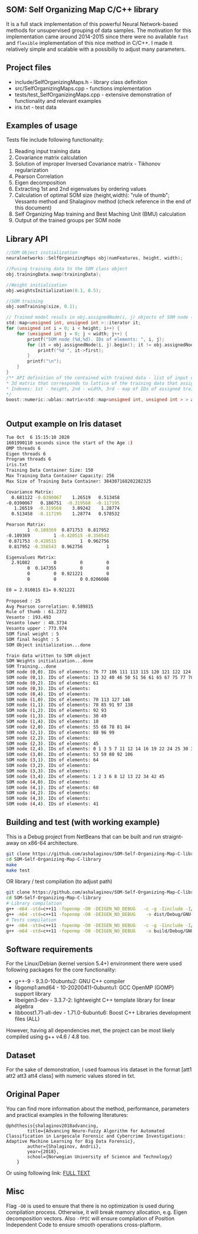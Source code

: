 ## SOM: Self Organizing Map C/C++ library
It is a full stack implementation of this powerful Neural Network-based methods for unsupervised grouping of data samples.
The motivation for this implementation came around 2014-2015 since there were no available `fast` and `flexible` implementation of this nice method in C/C++.
I made it relatively simple and scalable with a possibiliy to adjust many parameters. 


## Project files
* include/SelfOrganizingMaps.h - library class definition
* src/SelfOrganizingMaps.cpp - functions implementation
* tests/test_SelfOrganizingMaps.cpp - extensive demonstration of functionality and relevant examples
* iris.txt - test data


## Examples of usage
Tests file include following functionality:
1. Reading input training data
2. Covariance matrix calculation
3. Solution of improper Inversed Covariance matrix - Tikhonov regularization
4. Pearson Correlation
5. Eigen decomposition
6. Extracting 1st and 2nd eigenvalues by ordering values
7. Calculation of optimal SOM size (height,width): "rule of thumb"; Vessanto method and Shalaginov method (check reference in the end of this document)
8. Self Organizing Map training and Best Maching Unit (BMU) calculation
9. Output of the trained groups per SOM node


## Library API

```c
//SOM Object initialization
neuralnetworks::SelfOrganizingMaps obj(numFeatures, height, width);

//Pusing training data to the SOM class object
obj.trainingData.swap(trainingData);

//Weight initialization
obj.weightsInitialization(0.1, 0.5);

//SOM training
obj.somTraining(size, 0.1);

// Trained model resuls in obj.assignedNode(i, j) objects of SOM node (i,j):
std::map<unsigned int, unsigned int >::iterator it;
for (unsigned int i = 0; i < height; i++) {
    for (unsigned int j = 0; j < width; j++) {
        printf("SOM node (%d,%d). IDs of elements: ", i, j);
        for (it = obj.assignedNode(i, j).begin(); it != obj.assignedNode(i, j).end(); it++) {
            printf("%d ", it->first);
        }
        printf("\n");
    }
}
/** API definition of the contained with trained data - list of input data IDs per SOM node
* 3d matrix that corresponds to lattice of the training data that assigned to specific nodes in SOM. \n
* Indexes: 1st - height, 2nd - width, 3rd - map of IDs of assigned training data, ordered in std::map to avoid repetitions
*/
boost::numeric::ublas::matrix<std::map<unsigned int, unsigned int > > assignedNode;
     
```


## Output example on Iris dataset
```bash
Tue Oct  6 15:15:10 2020
1601990110 seconds since the start of the Age :)
OMP threads 6 
Eigen threads 6
Program threads 6
iris.txt
Training Data Container Size: 150
Max Training Data Container Capacity: 256
Max Size of Training Data Container: 384307168202282325

Covariance Matrix:
  0.681122 -0.0390067    1.26519   0.513458
-0.0390067   0.186751  -0.319568  -0.117195
   1.26519  -0.319568    3.09242    1.28774
  0.513458  -0.117195    1.28774   0.578532

Pearson Matrix:
        1 -0.109369  0.871753  0.817952
-0.109369         1 -0.420515 -0.356543
 0.871753 -0.420515         1  0.962756
 0.817952 -0.356543  0.962756         1

Eigenvalues Matrix:
  2.91082         0         0         0
        0  0.147355         0         0
        0         0  0.921221         0
        0         0         0 0.0206086

E0 = 2.910815 E1= 0.921221 
 
Proposed : 25
Avg Pearson correlation: 0.589815
Rule of thumb : 61.2372
Vesanto : 193.493
Vesanto lower : 48.3734
Vesanto upper : 773.974
SOM final weight : 5
SOM final height : 5
SOM Object initialization...done

Train data written to SOM object
SOM Weights initialization...done
SOM Training...done
SOM node (0,0). IDs of elements: 76 77 106 111 113 115 120 121 122 124 127 128 129 133 134 135 138 140 141 143 144 145 149 
SOM node (0,1). IDs of elements: 13 32 40 46 50 51 56 61 65 67 75 77 78 86 88 90 91 102 104 105 107 108 110 112 120 134 136 137 138 139 144 147 
SOM node (0,2). IDs of elements: 61 
SOM node (0,3). IDs of elements: 
SOM node (0,4). IDs of elements: 
SOM node (1,0). IDs of elements: 70 113 127 146 
SOM node (1,1). IDs of elements: 78 85 91 97 138 
SOM node (1,2). IDs of elements: 92 93 
SOM node (1,3). IDs of elements: 30 49 
SOM node (1,4). IDs of elements: 18 
SOM node (2,0). IDs of elements: 55 68 78 81 84 
SOM node (2,1). IDs of elements: 88 96 99 
SOM node (2,2). IDs of elements: 
SOM node (2,3). IDs of elements: 45 
SOM node (2,4). IDs of elements: 0 1 3 5 7 11 12 14 16 19 22 24 25 30 31 32 33 34 44 46 47 49 
SOM node (3,0). IDs of elements: 53 59 80 92 106 
SOM node (3,1). IDs of elements: 64 
SOM node (3,2). IDs of elements: 
SOM node (3,3). IDs of elements: 
SOM node (3,4). IDs of elements: 1 2 3 6 8 12 13 22 34 42 45 
SOM node (4,0). IDs of elements: 
SOM node (4,1). IDs of elements: 60 
SOM node (4,2). IDs of elements: 
SOM node (4,3). IDs of elements: 
SOM node (4,4). IDs of elements: 41 
```


## Building and test (with working example)
This is a Debug project from NetBeans that can be built and run straignt-away on x86-64 architecture.
```bash
git clone https://github.com/ashalaginov/SOM-Self-Organizing-Map-C-library
cd SOM-Self-Organizing-Map-C-library
make 
make test
```
OR library / test compilation (to adjust path)
```bash
git clone https://github.com/ashalaginov/SOM-Self-Organizing-Map-C-library
cd SOM-Self-Organizing-Map-C-library
# Library compilation
g++ -m64 -std=c++11 -fopenmp -O0 -DEIGEN_NO_DEBUG   -c -g -Iinclude -I/usr/include/eigen3 -std=c++11 -fPIC  -o build/Debug/GNU-Linux/src/SelfOrganizingMaps.o src/SelfOrganizingMaps.cpp
g++ -m64 -std=c++11 -fopenmp -O0 -DEIGEN_NO_DEBUG    -o dist/Debug/GNU-Linux/libSOM-Self-Organizing-Map-C-library.so build/Debug/GNU-Linux/src/SelfOrganizingMaps.o -L/usr/include/boost -lpthread -shared -fPIC
# Tests compilation
g++ -m64 -std=c++11 -fopenmp -O0 -DEIGEN_NO_DEBUG   -c -g -Iinclude -I/usr/include/eigen3 -I. -std=c++11 -o build/Debug/GNU-Linux/tests/tests/test_SelfOrganizingMaps.o tests/test_SelfOrganizingMaps.cpp
g++ -m64 -std=c++11 -fopenmp -O0 -DEIGEN_NO_DEBUG    -o build/Debug/GNU-Linux/tests/TestFiles/f1 build/Debug/GNU-Linux/tests/tests/test_SelfOrganizingMaps.o build/Debug/GNU-Linux/src/SelfOrganizingMaps_nomain.o -L/usr/include/boost   
```


## Software requirements
For the Linux/Debian (kernel version 5.4+) environment there were used following packages for the core functionality:
* g++-9 - 9.3.0-10ubuntu2: GNU C++ compiler
* libgomp1:amd64 - 10-20200411-0ubuntu1: GCC OpenMP (GOMP) support library
* libeigen3-dev - 3.3.7-2: lightweight C++ template library for linear algebra
* libboost1.71-all-dev - 1.71.0-6ubuntu6: Boost C++ Libraries development files (ALL)

However, having all dependencies met, the project can be most likely compiled using g++ v4.6 / 4.8 too.


## Dataset
For the sake of demonstration, I used foamous iris dataset in the format [att1 att2 att3 att4 class] with numeric values stored in txt.


## Original Paper
You can find more information about the method, performance, parameters and practical examples in the following literatures:

	@phdthesis{shalaginov2018advancing,
            title={Advancing Neuro-Fuzzy Algorithm for Automated Classification in Largescale Forensic and Cybercrime Investigations: Adaptive Machine Learning for Big Data Forensic},
            author={Shalaginov, Andrii},
            year={2018},
            school={Norwegian University of Science and Technology}
        }

Or using following link: [FULL TEXT](https://ntnuopen.ntnu.no/ntnu-xmlui/handle/11250/2491724)


## Misc
Flag `-O0` is used to ensure that there is no optimization is used during compilation process. Otherwise, it will break mamory allocation, e.g. Eigen decomposition vectors. 
Also `-fPIC` will ensure compilation of Position Independent Code to ensure smooth operations cross-plaftorm.
